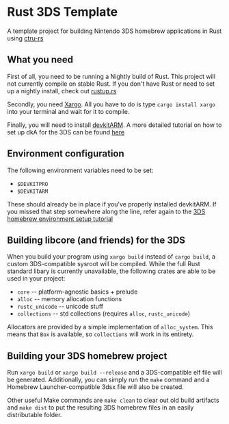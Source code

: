 # Rust 3DS Template

A template project for building Nintendo 3DS homebrew applications in Rust using [ctru-rs](https://github.com/Furyhunter/ctru-rs/)


## What you need

First of all, you need to be running a Nightly build of Rust. This project will not currently compile on stable Rust. If you don't have Rust or need to set up a nightly install, check out [rustup.rs](https://www.rustup.rs/) 

Secondly, you need [Xargo](https://github.com/japaric/xargo). All you have to do is type `cargo install xargo` into your terminal and wait for it to compile.

Finally, you will need to install [devkitARM](http://sourceforge.net/projects/devkitpro/files/devkitARM/). A more detailed tutorial on how to set up dkA for the 3DS can be found [here](http://3dbrew.org/wiki/Setting_up_Development_Environment)


## Environment configuration

The following environment variables need to be set:

 * `$DEVKITPRO`
 * `$DEVKITARM`
 
These should already be in place if you've properly installed devkitARM. If you missed that step somewhere along the line, refer again to the [3DS homebrew environment setup tutorial](http://3dbrew.org/wiki/Setting_up_Development_Environment)
 

## Building libcore (and friends) for the 3DS

When you build your program using `xargo build` instead of `cargo build`, a custom 3DS-compatible sysroot will be compiled. While the full Rust standard libary is currently unavailable, the following crates are able to be used in your project: 

 * `core` -- platform-agnostic basics + prelude
 * `alloc` -- memory allocation functions
 * `rustc_unicode` -- unicode stuff
 * `collections` -- std collections (requires `alloc`, `rustc_unicode`)

Allocators are provided by a simple implementation of `alloc_system`. This means that `Box` is available, so `collections` will work in its entirety.


## Building your 3DS homebrew project

Run `xargo build` or `xargo build --release` and a 3DS-compatible elf file will be generated. Additionally, you can simply run the `make` command and a Homebrew Launcher-compatible 3dsx file will also be created.

Other useful Make commands are `make clean` to clear out old build artifacts and `make dist` to put the resulting 3DS homebrew files in an easily distributable folder.

